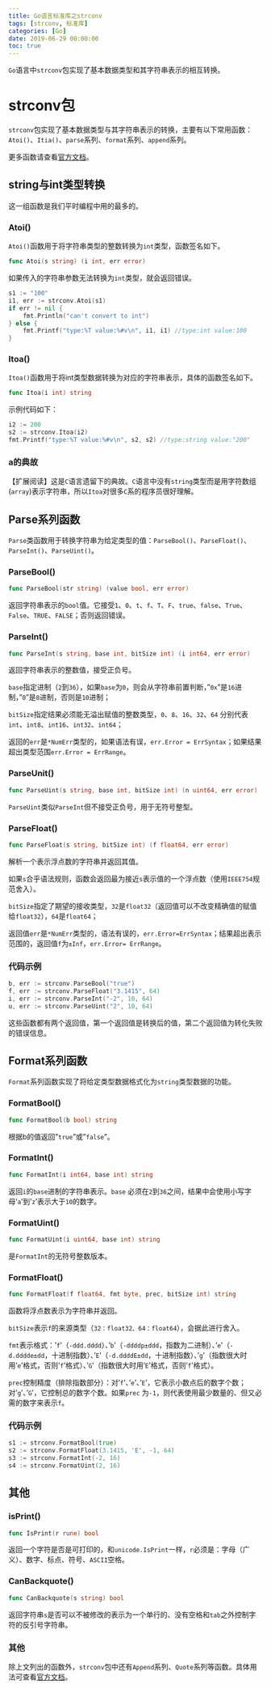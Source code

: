 ```yaml
---
title: Go语言标准库之strconv
tags: [strconv, 标准库]
categories: [Go]
date: 2019-06-29 00:00:00
toc: true
---
```


`Go`语言中`strconv`包实现了基本数据类型和其字符串表示的相互转换。<!--more-->

# strconv包

`strconv`包实现了基本数据类型与其字符串表示的转换，主要有以下常用函数： `Atoi()`、`Itia()`、`parse`系列、`format`系列、`append`系列。

更多函数请查看[官方文档](https://golang.org/pkg/strconv/)。

## string与int类型转换

这一组函数是我们平时编程中用的最多的。

### Atoi()

`Atoi()`函数用于将字符串类型的整数转换为`int`类型，函数签名如下。

```go
func Atoi(s string) (i int, err error)
```

如果传入的字符串参数无法转换为`int`类型，就会返回错误。

```go
s1 := "100"
i1, err := strconv.Atoi(s1)
if err != nil {
	fmt.Println("can't convert to int")
} else {
	fmt.Printf("type:%T value:%#v\n", i1, i1) //type:int value:100
}
```

### Itoa()

`Itoa()`函数用于将int类型数据转换为对应的字符串表示，具体的函数签名如下。

```go
func Itoa(i int) string
```

示例代码如下：

```go
i2 := 200
s2 := strconv.Itoa(i2)
fmt.Printf("type:%T value:%#v\n", s2, s2) //type:string value:"200"
```

### a的典故

【扩展阅读】这是`C`语言遗留下的典故。`C`语言中没有`string`类型而是用字符数组(`array`)表示字符串，所以`Itoa`对很多`C`系的程序员很好理解。

## Parse系列函数

`Parse`类函数用于转换字符串为给定类型的值：`ParseBool()`、`ParseFloat()`、`ParseInt()`、`ParseUint()`。

### ParseBool()

```go
func ParseBool(str string) (value bool, err error)
```

返回字符串表示的`bool`值。它接受`1`、`0`、`t`、`f`、`T`、`F`、`true`、`false`、`True`、`False`、`TRUE`、`FALSE`；否则返回错误。

### ParseInt()

```go
func ParseInt(s string, base int, bitSize int) (i int64, err error)
```

返回字符串表示的整数值，接受正负号。

`base`指定进制（`2`到`36`），如果`base`为`0`，则会从字符串前置判断，”`0x`”是`16`进制，”`0`”是`8`进制，否则是`10`进制；

`bitSize`指定结果必须能无溢出赋值的整数类型，`0`、`8`、`16`、`32`、`64` 分别代表 `int`、`int8`、`int16`、`int32`、`int64`；

返回的`err`是`*NumErr`类型的，如果语法有误，`err.Error = ErrSyntax`；如果结果超出类型范围`err.Error = ErrRange`。

### ParseUnit()

```go
func ParseUint(s string, base int, bitSize int) (n uint64, err error)
```

`ParseUint`类似`ParseInt`但不接受正负号，用于无符号整型。

### ParseFloat()

```go
func ParseFloat(s string, bitSize int) (f float64, err error)
```

解析一个表示浮点数的字符串并返回其值。

如果`s`合乎语法规则，函数会返回最为接近`s`表示值的一个浮点数（使用`IEEE754`规范舍入）。

`bitSize`指定了期望的接收类型，`32`是`float32`（返回值可以不改变精确值的赋值给`float32`），`64`是`float64`；

返回值`err`是`*NumErr`类型的，语法有误的，`err.Error=ErrSyntax`；结果超出表示范围的，返回值`f`为`±Inf`，`err.Error= ErrRange`。

### 代码示例

```go
b, err := strconv.ParseBool("true")
f, err := strconv.ParseFloat("3.1415", 64)
i, err := strconv.ParseInt("-2", 10, 64)
u, err := strconv.ParseUint("2", 10, 64)
```

这些函数都有两个返回值，第一个返回值是转换后的值，第二个返回值为转化失败的错误信息。

## Format系列函数

`Format`系列函数实现了将给定类型数据格式化为`string`类型数据的功能。

### FormatBool()

```go
func FormatBool(b bool) string
```

根据b的值返回”`true`”或”`false`”。

### FormatInt()

```go
func FormatInt(i int64, base int) string
```

返回`i`的`base`进制的字符串表示。`base` 必须在`2`到`36`之间，结果中会使用小写字母’`a`’到’`z`’表示大于`10`的数字。

### FormatUint()

```go
func FormatUint(i uint64, base int) string
```

是`FormatInt`的无符号整数版本。

### FormatFloat()

```go
func FormatFloat(f float64, fmt byte, prec, bitSize int) string
```

函数将浮点数表示为字符串并返回。

`bitSize`表示`f`的来源类型（`32：float32、64：float64`），会据此进行舍入。

`fmt`表示格式：’`f`’（`-ddd.dddd`）、’`b`’（`-ddddp±ddd`，指数为二进制）、’`e`’（`-d.dddde±dd`，十进制指数）、’`E`’（`-d.ddddE±dd`，十进制指数）、’`g`’（指数很大时用’`e`’格式，否则’`f`’格式）、’`G`’（指数很大时用’`E`’格式，否则’`f`’格式）。

`prec`控制精度（排除指数部分）：对’`f`’、’`e`’、’`E`’，它表示小数点后的数字个数；对’`g`’、’`G`’，它控制总的数字个数。如果`prec` 为`-1`，则代表使用最少数量的、但又必需的数字来表示`f`。

### 代码示例

```go
s1 := strconv.FormatBool(true)
s2 := strconv.FormatFloat(3.1415, 'E', -1, 64)
s3 := strconv.FormatInt(-2, 16)
s4 := strconv.FormatUint(2, 16)
```

## 其他

### isPrint()

```go
func IsPrint(r rune) bool
```

返回一个字符是否是可打印的，和`unicode.IsPrint`一样，`r`必须是：字母（广义）、数字、标点、符号、`ASCII`空格。

### CanBackquote()

```go
func CanBackquote(s string) bool
```

返回字符串`s`是否可以不被修改的表示为一个单行的、没有空格和`tab`之外控制字符的反引号字符串。

### 其他

除上文列出的函数外，`strconv`包中还有`Append`系列、`Quote`系列等函数。具体用法可查看[官方文档](https://golang.org/pkg/strconv/)。